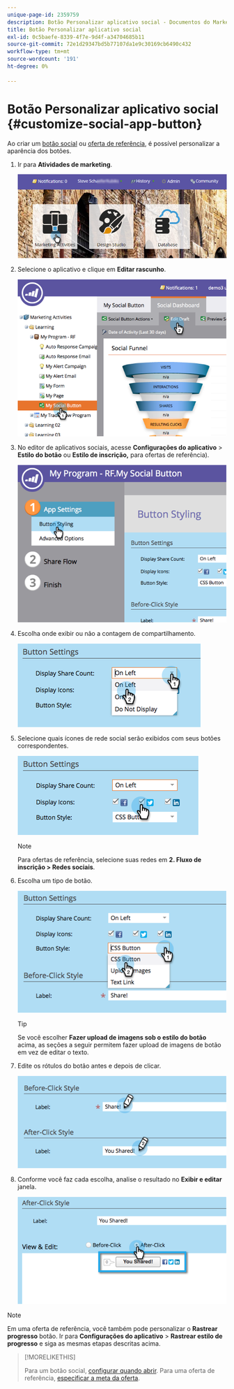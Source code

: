 ```yaml
---
unique-page-id: 2359759
description: Botão Personalizar aplicativo social - Documentos do Marketo - Documentação do produto
title: Botão Personalizar aplicativo social
exl-id: 0c5baefe-8339-4f7e-9d4f-a34704685b11
source-git-commit: 72e1d29347bd5b77107da1e9c30169cb6490c432
workflow-type: tm+mt
source-wordcount: '191'
ht-degree: 0%

---
```


# Botão Personalizar aplicativo social {#customize-social-app-button}

Ao criar um [botão social](/help/marketo/product-docs/demand-generation/landing-pages/free-form-landing-pages/add-a-social-button-to-a-free-form-landing-page.md) ou [oferta de referência](/help/marketo/product-docs/demand-generation/social/referral-offers/create-a-referral-offer.md), é possível personalizar a aparência dos botões.

1. Ir para **Atividades de marketing**.

   ![](assets/login-marketing-activities.png)

1. Selecione o aplicativo e clique em **Editar rascunho**.

   ![](assets/image2014-9-23-17-3a3-3a34.png)

1. No editor de aplicativos sociais, acesse **Configurações do aplicativo** > **Estilo do botão** ou **Estilo de inscrição,** para ofertas de referência).

   ![](assets/image2014-9-23-17-3a3-3a57.png)

1. Escolha onde exibir ou não a contagem de compartilhamento.

   ![](assets/image2014-9-23-17-3a4-3a10.png)

1. Selecione quais ícones de rede social serão exibidos com seus botões correspondentes.

   ![](assets/image2014-9-23-17-3a4-3a22.png)

   >[!NOTE]
   >
   >Para ofertas de referência, selecione suas redes em **2. Fluxo de inscrição > Redes sociais**.

1. Escolha um tipo de botão.

   ![](assets/image2014-9-23-17-3a4-3a50.png)

   >[!TIP]
   >
   >Se você escolher **Fazer upload de imagens sob o estilo do botão** acima, as seções a seguir permitem fazer upload de imagens de botão em vez de editar o texto.

1. Edite os rótulos do botão antes e depois de clicar.

   ![](assets/image2014-9-23-17-3a5-3a30.png)

1. Conforme você faz cada escolha, analise o resultado no **Exibir e editar** janela.

   ![](assets/image2014-9-23-17-3a5-3a42.png)

>[!NOTE]
>
>Em uma oferta de referência, você também pode personalizar o **Rastrear progresso** botão. Ir para **Configurações do aplicativo** > **Rastrear estilo de progresso** e siga as mesmas etapas descritas acima.

>[!MORELIKETHIS]
>
>Para um botão social, [configurar quando abrir](/help/marketo/product-docs/demand-generation/social/configuring-social-actions/configure-when-social-button-opens.md). Para uma oferta de referência, [especificar a meta da oferta](/help/marketo/product-docs/demand-generation/social/referral-offers/specify-goal-for-referral-offer.md).

